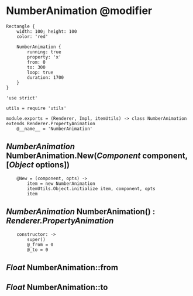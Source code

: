NumberAnimation @modifier
=========================

```nml
Rectangle {
	width: 100; height: 100
	color: 'red'

	NumberAnimation {
		running: true
		property: 'x'
		from: 0
		to: 300
		loop: true
		duration: 1700
	}
}
```

	'use strict'

	utils = require 'utils'

	module.exports = (Renderer, Impl, itemUtils) -> class NumberAnimation extends Renderer.PropertyAnimation
		@__name__ = 'NumberAnimation'

*NumberAnimation* NumberAnimation.New(*Component* component, [*Object* options])
--------------------------------------------------------------------------------

		@New = (component, opts) ->
			item = new NumberAnimation
			itemUtils.Object.initialize item, component, opts
			item

*NumberAnimation* NumberAnimation() : *Renderer.PropertyAnimation*
------------------------------------------------------------------

		constructor: ->
			super()
			@_from = 0
			@_to = 0

*Float* NumberAnimation::from
-----------------------------

*Float* NumberAnimation::to
---------------------------
